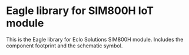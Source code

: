 # Eagle library for SIM800H IoT module

This is the Eagle library for Eclo Solutions SIM800H module. Includes the component footprint and the schematic symbol.
